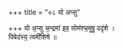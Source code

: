 +++
title = "०८ यो अप्सु"

+++
यो अ॒प्सु च॒न्द्रमा॑ इव॒ सोम॑श्च॒मूषु॒ ददृ॑शे ।  
पिबेद॑स्य॒ त्वमी॑शिषे ॥